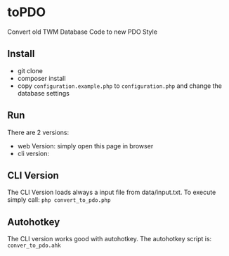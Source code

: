 # toPDO

Convert old TWM Database Code to new PDO Style

## Install
- git clone
- composer install
- copy `configuration.example.php` to `configuration.php` and change the database settings


## Run
There are 2 versions:
- web Version: simply open this page in browser
- cli version:

## CLI Version
The CLI Version loads always a input file from data/input.txt. To execute simply call: `php convert_to_pdo.php`

## Autohotkey
The CLI version works good with autohotkey. The autohotkey script is: `conver_to_pdo.ahk`